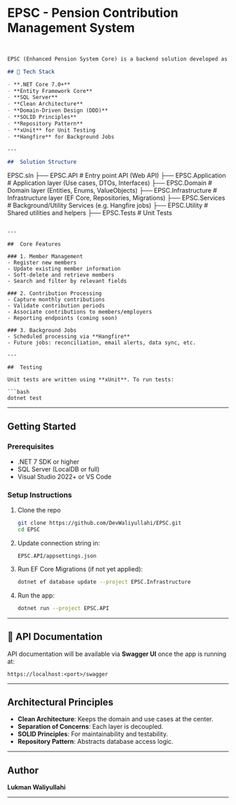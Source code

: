 # EPSC - Pension Contribution Management System

```markdown


EPSC (Enhanced Pension System Core) is a backend solution developed as part of a technical assessment for NLPC PFA. It provides a robust and modular architecture for managing pension contributions, members, and employers while ensuring clean code practices, scalability, and maintainability.

## 🔧 Tech Stack

- **.NET Core 7.0+**
- **Entity Framework Core**
- **SQL Server**
- **Clean Architecture**
- **Domain-Driven Design (DDD)**
- **SOLID Principles**
- **Repository Pattern**
- **xUnit** for Unit Testing
- **Hangfire** for Background Jobs

---

##  Solution Structure

```

EPSC.sln
├── EPSC.API             # Entry point API (Web API)
├── EPSC.Application     # Application layer (Use cases, DTOs, Interfaces)
├── EPSC.Domain          # Domain layer (Entities, Enums, ValueObjects)
├── EPSC.Infrastructure  # Infrastructure layer (EF Core, Repositories, Migrations)
├── EPSC.Services        # Background/Utility Services (e.g. Hangfire jobs)
├── EPSC.Utility         # Shared utilities and helpers
├── EPSC.Tests           # Unit Tests

````

---

##  Core Features

### 1. Member Management
- Register new members
- Update existing member information
- Soft-delete and retrieve members
- Search and filter by relevant fields

### 2. Contribution Processing
- Capture monthly contributions
- Validate contribution periods
- Associate contributions to members/employers
- Reporting endpoints (coming soon)

### 3. Background Jobs
- Scheduled processing via **Hangfire**
- Future jobs: reconciliation, email alerts, data sync, etc.

---

##  Testing

Unit tests are written using **xUnit**. To run tests:

```bash
dotnet test
````

---

##  Getting Started

### Prerequisites

* .NET 7 SDK or higher
* SQL Server (LocalDB or full)
* Visual Studio 2022+ or VS Code

### Setup Instructions

1. Clone the repo

   ```bash
   git clone https://github.com/DevWaliyullahi/EPSC.git
   cd EPSC
   ```

2. Update connection string in:

   ```
   EPSC.API/appsettings.json
   ```

3. Run EF Core Migrations (if not yet applied):

   ```bash
   dotnet ef database update --project EPSC.Infrastructure
   ```

4. Run the app:

   ```bash
   dotnet run --project EPSC.API
   ```

---

## 📄 API Documentation

API documentation will be available via **Swagger UI** once the app is running at:

```
https://localhost:<port>/swagger
```

---

## Architectural Principles

* **Clean Architecture**: Keeps the domain and use cases at the center.
* **Separation of Concerns**: Each layer is decoupled.
* **SOLID Principles**: For maintainability and testability.
* **Repository Pattern**: Abstracts database access logic.

---





##  Author

**Lukman Waliyullahi**

---

